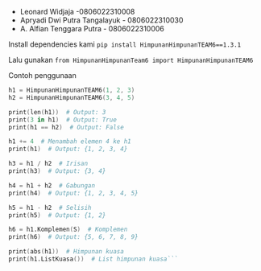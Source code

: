 - Leonard Widjaja -0806022310008
- Apryadi Dwi Putra Tangalayuk - 0806022310030
- A. Alfian Tenggara Putra - ⁠0806022310006

Install dependencies kami ```pip install HimpunanHimpunanTEAM6==1.3.1```

Lalu gunakan ```from HimpunanHimpunanTeam6 import HimpunanHimpunanTEAM6```

Contoh penggunaan
```S = HimpunanHimpunanTEAM6(1, 2, 3, 4, 5, 6, 7, 8, 9)
h1 = HimpunanHimpunanTEAM6(1, 2, 3)
h2 = HimpunanHimpunanTEAM6(3, 4, 5)

print(len(h1))  # Output: 3
print(3 in h1)  # Output: True
print(h1 == h2)  # Output: False

h1 += 4  # Menambah elemen 4 ke h1
print(h1)  # Output: {1, 2, 3, 4}

h3 = h1 / h2  # Irisan
print(h3)  # Output: {3, 4}

h4 = h1 + h2  # Gabungan
print(h4)  # Output: {1, 2, 3, 4, 5}

h5 = h1 - h2  # Selisih
print(h5)  # Output: {1, 2}

h6 = h1.Komplemen(S)  # Komplemen
print(h6)  # Output: {5, 6, 7, 8, 9}

print(abs(h1))  # Himpunan kuasa
print(h1.ListKuasa())  # List himpunan kuasa```
